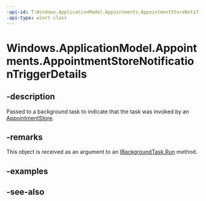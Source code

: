 ```yaml
---
-api-id: T:Windows.ApplicationModel.Appointments.AppointmentStoreNotificationTriggerDetails
-api-type: winrt class
---
```


<!-- Class syntax.
public class AppointmentStoreNotificationTriggerDetails : Windows.ApplicationModel.Appointments.IAppointmentStoreNotificationTriggerDetails
-->

# Windows.ApplicationModel.Appointments.AppointmentStoreNotificationTriggerDetails

## -description
Passed to a background task to indicate that the task was invoked by an [AppointmentStore](appointmentstore.md).

## -remarks
This object is received as an argument to an [IBackgroundTask.Run](../windows.applicationmodel.background/ibackgroundtask_run.md) method.

## -examples

## -see-also
